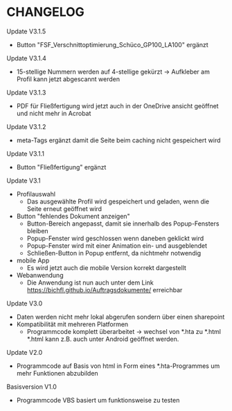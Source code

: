 # CHANGELOG #

Update V3.1.5
  - Button "FSF_Verschnittoptimierung_Schüco_GP100_LA100" ergänzt
  
Update V3.1.4
  - 15-stellige Nummern werden auf 4-stellige gekürzt -> Aufkleber am Profil kann jetzt abgescannt werden

Update V3.1.3
  - PDF für Fließfertigung wird jetzt auch in der OneDrive ansicht geöffnet und nicht mehr in Acrobat
    
Update V3.1.2
  - meta-Tags ergänzt damit die Seite beim caching nicht gespeichert wird
  
Update V3.1.1
  - Button "Fließfertigung" ergänzt

Update V3.1
  - Profilauswahl
	- Das ausgewählte Profil wird gespeichert und geladen, wenn die Seite erneut geöffnet wird
  - Button "fehlendes Dokument anzeigen" 
	- Button-Bereich angepasst, damit sie innerhalb des Popup-Fensters bleiben
	- Popup-Fenster wird geschlossen wenn daneben geklickt wird
	- Popup-Fenster wird mit einer Animation ein- und ausgeblendet
	- Schließen-Button in Popup entfernt, da nichtmehr notwendig
  - mobile App
	- Es wird jetzt auch die mobile Version korrekt dargestellt
  - Webanwendung
	- Die Anwendung ist nun auch unter dem Link https://bichfl.github.io/Auftragsdokumente/ erreichbar

Update V3.0
  - Daten werden nicht mehr lokal abgerufen sondern über einen sharepoint
  - Kompatibilität mit mehreren Platformen
	- Programmcode komplett überarbeitet -> wechsel von *.hta zu *.html 
	  *.html kann z.B. auch unter Android geöffnet werden.
        
Update V2.0
  - Programmcode auf Basis von html in Form eines *.hta-Programmes um mehr Funktionen abzubilden

Basisversion V1.0
  - Programmcode VBS basiert um funktionsweise zu testen
